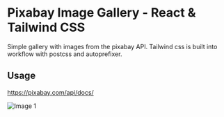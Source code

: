 # Pixabay Image Gallery - React & Tailwind CSS 

Simple gallery with images from the pixabay API. Tailwind css is built into workflow with postcss and autoprefixer.

## Usage
https://pixabay.com/api/docs/

![Image 1](imgage1.png)